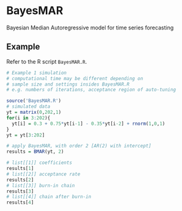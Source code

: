 # BayesMAR
Bayesian Median Autoregressive model for time series forecasting 


## Example 

Refer to the R script ```BayesMAR.R```. 
```r
# Example 1 simulation
# computational time may be different depending on
# sample size and settings insides BayesMAR.R
# e.g. numbers of iterations, acceptance region of auto-tuning

source('BayesMAR.R')
# simulated data
yt = matrix(0,202,1)
for(i in 3:202){
  yt[i] = 0.3 + 0.75*yt[i-1] - 0.35*yt[i-2] + rnorm(1,0,1)
}
yt = yt[3:202]

# apply BayesMAR, with order 2 [AR(2) with intercept]
results = BMAR(yt, 2)

# list[[1]] coefficients
results[1]
# list[[2]] acceptance rate
results[2] 
# list[[3]] burn-in chain
results[3]
# list[[4]] chain after burn-in
results[4]
```
